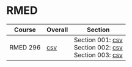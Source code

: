 # RMED

| Course | Overall | Section |
| ------ | ------- | ------- |
| RMED 296 | [csv](https://github.com/UCSD-Historical-Enrollment-Data/2024Spring/blob/main/overall/RMED%20296.csv) | Section 001: [csv](https://github.com/UCSD-Historical-Enrollment-Data/2024Spring/blob/main/section/RMED%20296_001.csv)<br>Section 002: [csv](https://github.com/UCSD-Historical-Enrollment-Data/2024Spring/blob/main/section/RMED%20296_002.csv)<br>Section 003: [csv](https://github.com/UCSD-Historical-Enrollment-Data/2024Spring/blob/main/section/RMED%20296_003.csv) |
